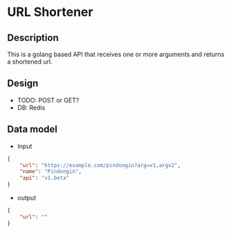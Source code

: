 # URL Shortener 

## Description
This is a golang based API that receives one or more arguments and returns a shortened url.

## Design
* TODO: POST or GET?
* DB: Redis

## Data model

* Input
``` json
{
    "url": "https://example.com/pindongin?arg=v1,argv2",
    "name": "Pindongin",
    "api": "v1.beta"
}
```

* output

``` json
{
    "url": ""
}
```
